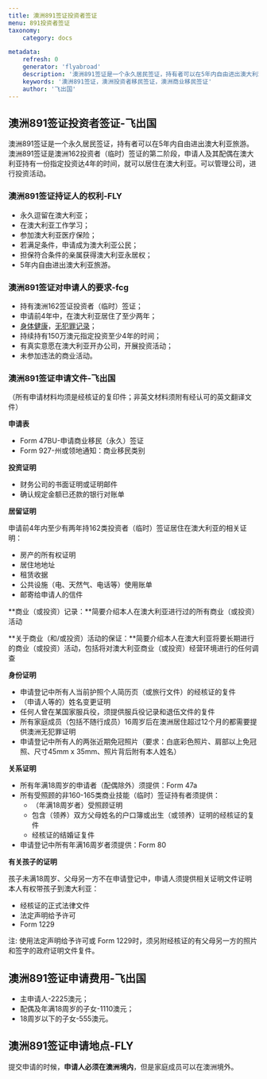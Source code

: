 ```yaml
---
title: 澳洲891签证投资者签证
menu: 891投资者签证
taxonomy:
    category: docs

metadata:
    refresh: 0
    generator: 'flyabroad'
    description: '澳洲891签证是一个永久居民签证，持有者可以在5年内自由进出澳大利亚旅游。澳洲891签证是澳洲162投资者（临时）签证的第二阶段，申请人及其配偶在澳大利亚持有一份指定投资达4年的时间，就可以居住在澳大利亚。可以管理公司，进行投资活动。'
    keywords: '澳洲891签证，澳洲投资者移民签证，澳洲商业移民签证'
    author: '飞出国'
---
```


## 澳洲891签证投资者签证-飞出国

澳洲891签证是一个永久居民签证，持有者可以在5年内自由进出澳大利亚旅游。澳洲891签证是澳洲162投资者（临时）签证的第二阶段，申请人及其配偶在澳大利亚持有一份指定投资达4年的时间，就可以居住在澳大利亚。可以管理公司，进行投资活动。

### 澳洲891签证持证人的权利-FLY

* 永久逗留在澳大利亚；
* 在澳大利亚工作学习；
* 参加澳大利亚医疗保险；
* 若满足条件，申请成为澳大利亚公民；
* 担保符合条件的亲属获得澳大利亚永居权；
* 5年内自由进出澳大利亚旅游。

### 澳洲891签证对申请人的要求-fcg

* 持有澳洲162签证投资者（临时）签证；
* 申请前4年中，在澳大利亚居住了至少两年；
* [身体健康]，[无犯罪记录]；
* 持续持有150万澳元指定投资至少4年的时间；
* 有真实意愿在澳大利亚开办公司，开展投资活动；
* 未参加违法的商业活动。

### 澳洲891签证申请文件-飞出国

（所有申请材料均须是经核证的复印件；非英文材料须附有经认可的英文翻译文件）

**申请表**

* Form 47BU-申请商业移民（永久）签证
* Form 927-州或领地通知：商业移民类别

**投资证明**

* 财务公司的书面证明或证明邮件
* 确认规定金额已还款的银行对账单

**居留证明**

申请前4年内至少有两年持162类投资者（临时）签证居住在澳大利亚的相关证明：
* 房产的所有权证明
* 居住地地址
* 租赁收据
* 公共设施（电、天然气、电话等）使用账单
* 邮寄给申请人的信件

**商业（或投资）记录：**简要介绍本人在澳大利亚进行过的所有商业（或投资）活动

**关于商业（和/或投资）活动的保证：**简要介绍本人在澳大利亚将要长期进行的商业（或投资）活动，包括将对澳大利亚商业（或投资）经营环境进行的任何调查

**身份证明**

* 申请登记中所有人当前护照个人简历页（或旅行文件）的经核证的复件
* （申请人等的）姓名变更证明
* 任何人曾在某国家服兵役，须提供服兵役记录和退伍文件的复件
* 所有家庭成员（包括不随行成员）16周岁后在澳洲居住超过12个月的都需要提供澳洲无犯罪证明
* 申请登记中所有人的两张近期免冠照片（要求：白底彩色照片、肩部以上免冠照、尺寸45mm x 35mm、照片背后附有本人姓名）

**关系证明**

* 所有年满18周岁的申请者（配偶除外）须提供：Form 47a
* 所有受照顾的非160-165类商业技能（临时）签证持有者须提供：
  * （年满18周岁者）受照顾证明
  * 包含（领养）双方父母姓名的户口簿或出生（或领养）证明的经核证的复件
  * 经核证的结婚证复件
* 申请登记中所有年满16周岁者须提供：Form 80 

**有关孩子的证明**

孩子未满18周岁、父母另一方不在申请登记中，申请人须提供相关证明文件证明本人有权带孩子到澳大利亚：

* 经核证的正式法律文件
* 法定声明给予许可
* Form 1229

注: 使用法定声明给予许可或 Form 1229时，须另附经核证的有父母另一方的照片和签字的政府证明文件复件。

## 澳洲891签证申请费用-飞出国

* 主申请人-2225澳元；
* 配偶及年满18周岁的子女-1110澳元；
* 18周岁以下的子女-555澳元。

## 澳洲891签证申请地点-FLY

提交申请的时候，**申请人必须在澳洲境内**，但是家庭成员可以在澳洲境外。

[身体健康]:/home/medical
[无犯罪记录]:/home/police